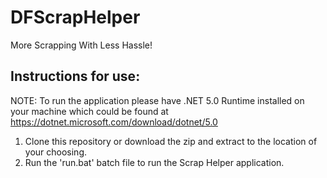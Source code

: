 # DFScrapHelper
More Scrapping With Less Hassle!

## Instructions for use:
NOTE: To run the application please have .NET 5.0 Runtime installed on your machine which could be found at https://dotnet.microsoft.com/download/dotnet/5.0
1. Clone this repository or download the zip and extract to the location of your choosing.
2. Run the 'run.bat' batch file to run the Scrap Helper application.
